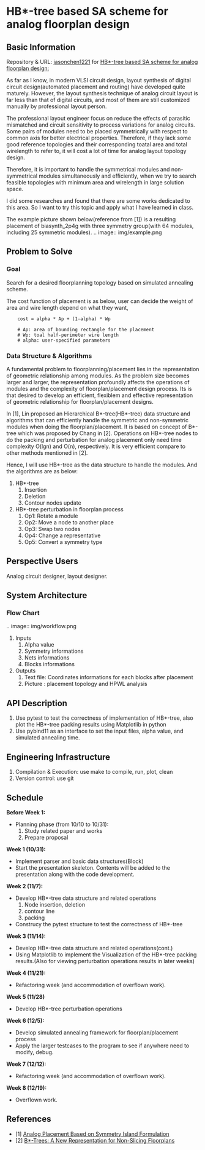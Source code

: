 # HB*-tree based SA scheme for analog floorplan design


## Basic Information
Repository & URL: [jasonchen1221](https://github.com/jasonchen1221) for [HB*-tree based SA scheme for analog floorplan design: ](https://github.com/jasonchen1221/...)

As far as I know, in modern VLSI circuit design, layout synthesis of digital circuit design(automated placement and routing) have developed quite maturely. However, the layout synthesis technique of analog circuit layout is far less than that of digital circuits, and most of them are still customized manually by professional layout person. 

The professional layout engineer focus on reduce the effects of parasitic mismatched and circuit sensitivity to process variations for analog circuits. Some pairs of modules need to be placed symmetrically with respect to common axis for better electrical properties. Therefore, if they lack some good reference topologies and their corresponding toatal area and total wirelength to refer to, it will cost a lot of time for analog layout topology design.

Therefore, it is important to handle the symmetrical modules and non-symmetrical modules simultaneously and efficiently, when we try to search feasible topologies with minimum area and wirelength in large solution space.

I did some researches and found that there are some works dedicated to this area. So I want to try this topic and apply what I have learned in class.

The example picture shown below(reference from [1]) is a resulting placement of biasynth_2p4g with three symmetry group(with 64 modules, including 25 symmetric modules).
.. image:: img/example.png


## Problem to Solve
### Goal
Search for a desired floorplanning topology based on simulated annealing scheme.

The cost function of placement is as below, user can decide the weight of area and wire length depend on what they want,
```
    cost = alpha * Ap + (1-alpha) * Wp
    
    # Ap: area of bounding rectangle for the placement
    # Wp: toal half-perimeter wire length
    # alpha: user-specified parameters
```

### Data Structure & Algorithms
A fundamental problem to floorplanning/placement lies in the representation of geometric relationship among modules. As the problem size becomes larger and larger, the representation profoundly affects the operations of modules and the complexity of floorplan/placement design process. Its is that desired to develop an efficient, flexiblem and effective representation of geometric relationship for floorplan/placement designs.

In [1], Lin proposed an Hierarchical B*-tree(HB*-tree) data structure and algorithms that can efficiently handle the symmetric and non-symmetric modules when doing the floorplan/placement. It is based on concept of B*-tree which was proposed by Chang in [2]. Operations on HB*-tree nodes to do the packing and perturbation for analog placement only need time complexity O(lgn) and O(n), respectively. It is very efficient compare to other methods mentioned in [2]. 

Hence, I will use HB*-tree as the data structure to handle the modules. And the algorithms are as below:
1. HB*-tree
    1. Insertion
    1. Deletion
    1. Contour nodes update
2. HB*-tree perturbation in floorplan process
    1. Op1: Rotate a module
    2. Op2: Move a node to another place
    3. Op3: Swap two nodes
    4. Op4: Change a representative
    5. Op5: Convert a symmetry type

## Perspective Users
Analog circuit designer, layout designer.


## System Architecture
### Flow Chart
.. image:: img/workflow.png

1. Inputs
    1. Alpha value
    2. Symmetry informations
    3. Nets informations
    4. Blocks informations
2. Outputs
    1. Text file: Coordinates informations for each blocks after placement
    2. Picture : placement topology and HPWL analysis


## API Description
1. Use pytest to test the correctness of implementation of HB*-tree, also plot the HB*-tree packing results using Matplotlib in python
2. Use pybind11 as an interface to set the input files, alpha value, and simulated annealing time.

## Engineering Infrastructure
1. Compilation & Execution: use make to compile, run, plot, clean
2. Version control: use git

## Schedule
**Before Week 1:**
* Planning phase (from 10/10 to 10/31): 
    1. Study related paper and works
    2. Prepare proposal

**Week 1 (10/31):**
* Implement parser and basic data structures(Block)
* Start the presentation skeleton. Contents will be added to the presentation along with the code development.


**Week 2 (11/7):**
* Develop HB*-tree data structure and related operations
    1. Node insertion, deletion
    2. contour line
    3. packing 
* Construcy the pytest structure to test the correctness of HB*-tree

**Week 3 (11/14):**
* Develop HB*-tree data structure and related operations(cont.)
* Using Matplotlib to implement the Visualization of the HB*-tree packing results.(Also for viewing perturbation operations results in later weeks)

**Week 4 (11/21):**
* Refactoring week (and accommodation of overflown work).

**Week 5 (11/28)**
* Develop HB*-tree perturbation operations

**Week 6 (12/5):**
* Develop simulated annealing framework for floorplan/placement process
* Apply the larger testcases to the program to see if anywhere need to modify, debug.

**Week 7 (12/12):**
* Refactoring week (and accommodation of overflown work).

**Week 8 (12/19):**
* Overflown work. 

## References
* [1] [Analog Placement Based on Symmetry Island Formulation](https://ieeexplore-ieee-org.ezproxy.lib.nctu.edu.tw/document/4957593)
* [2] [B*-Trees: A New Representation for Non-Slicing Floorplans](https://ieeexplore-ieee-org.ezproxy.lib.nctu.edu.tw/document/855354)

